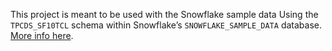 This project is meant to be used with the Snowflake sample data Using the `TPCDS_SF10TCL` schema within Snowflake’s `SNOWFLAKE_SAMPLE_DATA` database. [More info here](https://docs.snowflake.com/en/user-guide/sample-data-tpcds).
